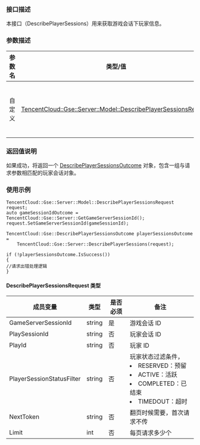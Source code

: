 ### 接口描述
本接口（DescribePlayerSessions）用来获取游戏会话下玩家信息。

### 参数描述

|参数名|类型/值|描述|
|:---|---|---|
|自定义|[TencentCloud::Gse::Server::Model::DescribePlayerSessionsRequest](https://cloud.tencent.com/document/product/1165/42013#DescribePlayerSessionsRequest)|请求玩家参数|

### 返回值说明
如果成功，将返回一个 [DescribePlayerSessionsOutcome](https://cloud.tencent.com/document/product/1165/42020#jtlx) 对象，包含一组与请求参数相匹配的玩家会话对象。

### 使用示例
```
TencentCloud::Gse::Server::Model::DescribePlayerSessionsRequest request;
auto gameSessionIdOutcome = TencentCloud::Gse::Server::GetGameServerSessionId();
request.SetGameServerSessionId(gameSessionId);    

TencentCloud::Gse::DescribePlayerSessionsOutcome playerSessionsOutcome =
	TencentCloud::Gse::Server::DescribePlayerSessions(request);

if (!playerSessionsOutcome.IsSuccess())
{
//请求出错处理逻辑
}
```




#### DescribePlayerSessionsRequest 类型

| 成员变量                  | 类型   | 是否必须 | 备注                                                         |
| ------------------------- | ------ | -------- | ------------------------------------------------------------ |
| GameServerSessionId       | string | 是       | 游戏会话 ID                                                  |
| PlaySessionId             | string | 否       | 玩家会话 ID                                                   |
| PlayId                    | string | 否       | 玩家 ID                                                      |
| PlayerSessionStatusFilter | string | 否       | 玩家状态过滤条件，<li>RESERVED：预留 <li>ACTIVE：活跃<li>COMPLETED：已结束 <li>TIMEDOUT：超时 |
| NextToken                 | string | 否       | 翻页时候需要，首次请求不传                                   |
| Limit                     | int    | 否       | 每页请求多少个                                               |
